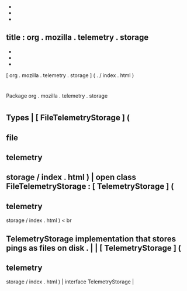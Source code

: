 -
-
-
title
:
org
.
mozilla
.
telemetry
.
storage
-
-
-
-
[
org
.
mozilla
.
telemetry
.
storage
]
(
.
/
index
.
html
)
#
#
Package
org
.
mozilla
.
telemetry
.
storage
#
#
#
Types
|
[
FileTelemetryStorage
]
(
-
file
-
telemetry
-
storage
/
index
.
html
)
|
open
class
FileTelemetryStorage
:
[
TelemetryStorage
]
(
-
telemetry
-
storage
/
index
.
html
)
<
br
>
TelemetryStorage
implementation
that
stores
pings
as
files
on
disk
.
|
|
[
TelemetryStorage
]
(
-
telemetry
-
storage
/
index
.
html
)
|
interface
TelemetryStorage
|
